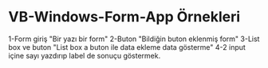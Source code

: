 # VB-Windows-Form-App Örnekleri

1-Form giriş "Bir yazı bir form"
2-Buton "Bildiğin buton eklenmiş form"
3-List box ve buton "List box a buton ile data ekleme data gösterme"
4-2 input içine sayı yazdırıp label de sonuçu göstermek.